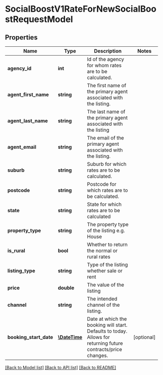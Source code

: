# SocialBoostV1RateForNewSocialBoostRequestModel

## Properties
Name | Type | Description | Notes
------------ | ------------- | ------------- | -------------
**agency_id** | **int** | Id of the agency for whom rates are to be calculated. | 
**agent_first_name** | **string** | The first name of the primary agent associated with the listing. | 
**agent_last_name** | **string** | The last name of the primary agent associated with the listing | 
**agent_email** | **string** | The email of the primary agent associated with the listing. | 
**suburb** | **string** | Suburb for which rates are to be calculated. | 
**postcode** | **string** | Postcode for which rates are to be calculated. | 
**state** | **string** | State for which rates are to be calculated | 
**property_type** | **string** | The property type of the listing e.g. House | 
**is_rural** | **bool** | Whether to return the normal or rural rates | 
**listing_type** | **string** | Type of the listing whether sale or rent | 
**price** | **double** | The value of the listing | 
**channel** | **string** | The intended channel of the listing. | 
**booking_start_date** | [**\DateTime**](\DateTime.md) | Date at which the booking will start. Defaults to today. Allows for returning future contracts/price changes. | [optional] 

[[Back to Model list]](../../README.md#documentation-for-models) [[Back to API list]](../../README.md#documentation-for-api-endpoints) [[Back to README]](../../README.md)

